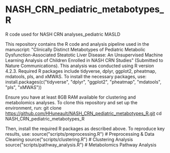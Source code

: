 # NASH_CRN_pediatric_metabotypes_R
R code used for NASH CRN analyses_pediatric MASLD

This repository contains the R code and analysis pipeline used in the manuscript: "Clinically Distinct Metabotypes of Pediatric Metabolic Dysfunction-Associated Steatotic Liver Disease: An Unsupervised Machine Learning Analysis of Children Enrolled in NASH CRN Studies" (Submitted to Nature Communications). This analysis was conducted using R version 4.2.3. Required R packages include tidyverse, dplyr, ggplot2, pheatmap, mdatools, pls, and xMWAS. To install the necessary packages, use:
install.packages(c("tidyverse", "dplyr", "ggplot2", "pheatmap", "mdatools", "pls", "xMWAS"))

Ensure you have at least 8GB RAM available for clustering and metabolomics analyses. To clone this repository and set up the environment, run:
git clone https://github.com/HHuneault/NASH_CRN_pediatric_metabotypes_R.git
cd NASH_CRN_pediatric_metabotypes_R

Then, install the required R packages as described above. To reproduce key results, use:
source("scripts/preprocessing.R")   # Preprocessing & Data Cleaning
source("scripts/clustering.R")      # Clustering Analysis
source("scripts/pathway_analysis.R") # Metabolomics Pathway Analysis


